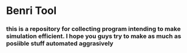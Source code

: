 # Benri Tool

### this is a repository for collecting program intending to make simulation efficient. I hope you guys try to make as much as posiible stuff automated aggrasively
